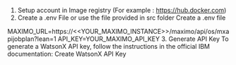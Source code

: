 1. Setup account in Image registry (For example : https://hub.docker.com)
2. Create a .env File or use the file provided in src folder
Create a .env file

MAXIMO_URL=https://<<YOUR_MAXIMO_INSTANCE>>/maximo/api/os/mxapijobplan?lean=1
API_KEY=YOUR_MAXIMO_API_KEY
3. Generate API Key
To generate a WatsonX API key, follow the instructions in the official IBM documentation: Create WatsonX API Key
